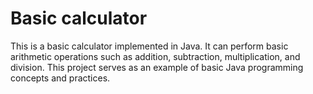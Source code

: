 # Basic calculator
This is a basic calculator implemented in Java. It can perform basic arithmetic operations such as addition, subtraction, multiplication, and division. This project serves as an example of basic Java programming concepts and practices.
